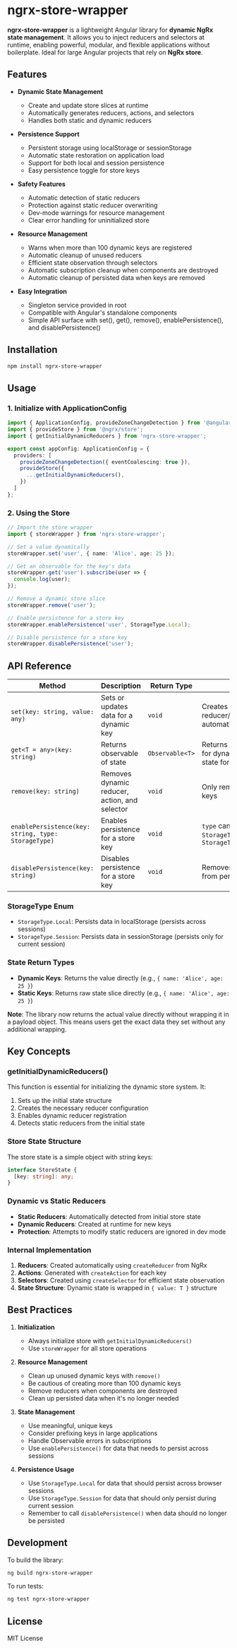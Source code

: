 # ngrx-store-wrapper

**ngrx-store-wrapper** is a lightweight Angular library for **dynamic NgRx state management**. It allows you to inject reducers and selectors at runtime, enabling powerful, modular, and flexible applications without boilerplate. Ideal for large Angular projects that rely on **NgRx store**.

## Features

- **Dynamic State Management**
  - Create and update store slices at runtime
  - Automatically generates reducers, actions, and selectors
  - Handles both static and dynamic reducers

- **Persistence Support**
  - Persistent storage using localStorage or sessionStorage
  - Automatic state restoration on application load
  - Support for both local and session persistence
  - Easy persistence toggle for store keys

- **Safety Features**
  - Automatic detection of static reducers
  - Protection against static reducer overwriting
  - Dev-mode warnings for resource management
  - Clear error handling for uninitialized store

- **Resource Management**
  - Warns when more than 100 dynamic keys are registered
  - Automatic cleanup of unused reducers
  - Efficient state observation through selectors
  - Automatic subscription cleanup when components are destroyed
  - Automatic cleanup of persisted data when keys are removed

- **Easy Integration**
  - Singleton service provided in root
  - Compatible with Angular's standalone components
  - Simple API surface with set(), get(), remove(), enablePersistence(), and disablePersistence()

## Installation

```bash
npm install ngrx-store-wrapper
```

## Usage

### 1. Initialize with ApplicationConfig

```typescript
import { ApplicationConfig, provideZoneChangeDetection } from '@angular/core';
import { provideStore } from '@ngrx/store';
import { getInitialDynamicReducers } from 'ngrx-store-wrapper';

export const appConfig: ApplicationConfig = {
  providers: [
    provideZoneChangeDetection({ eventCoalescing: true }),
    provideStore({
      ...getInitialDynamicReducers(), 
    })
  ]
};
```

### 2. Using the Store

```typescript
// Import the store wrapper
import { storeWrapper } from 'ngrx-store-wrapper';

// Set a value dynamically
storeWrapper.set('user', { name: 'Alice', age: 25 });

// Get an observable for the key's data
storeWrapper.get('user').subscribe(user => {
  console.log(user);
});

// Remove a dynamic store slice
storeWrapper.remove('user');

// Enable persistence for a store key
storeWrapper.enablePersistence('user', StorageType.Local);

// Disable persistence for a store key
storeWrapper.disablePersistence('user');
```

## API Reference

| Method | Description | Return Type | Notes |
| --- | --- | --- | --- |
| `set(key: string, value: any)` | Sets or updates data for a dynamic key | `void` | Creates reducer/action/selector automatically |
| `get<T = any>(key: string)` | Returns observable of state | `Observable<T>` | Returns `{ value: T }` for dynamic keys, raw state for static keys |
| `remove(key: string)` | Removes dynamic reducer, action, and selector | `void` | Only removes dynamic keys |
| `enablePersistence(key: string, type: StorageType)` | Enables persistence for a store key | `void` | `type` can be `StorageType.Local` or `StorageType.Session` |
| `disablePersistence(key: string)` | Disables persistence for a store key | `void` | Removes stored data from persistence |

### StorageType Enum
- `StorageType.Local`: Persists data in localStorage (persists across sessions)
- `StorageType.Session`: Persists data in sessionStorage (persists only for current session)

### State Return Types
- **Dynamic Keys**: Returns the value directly (e.g., `{ name: 'Alice', age: 25 }`)
- **Static Keys**: Returns raw state slice directly (e.g., `{ name: 'Alice', age: 25 }`)

**Note**: The library now returns the actual value directly without wrapping it in a payload object. This means users get the exact data they set without any additional wrapping.

## Key Concepts

### getInitialDynamicReducers()
This function is essential for initializing the dynamic store system. It:
1. Sets up the initial state structure
2. Creates the necessary reducer configuration
3. Enables dynamic reducer registration
4. Detects static reducers from the initial state

### Store State Structure
The store state is a simple object with string keys:

```typescript
interface StoreState {
  [key: string]: any;
}
```

### Dynamic vs Static Reducers
- **Static Reducers**: Automatically detected from initial store state
- **Dynamic Reducers**: Created at runtime for new keys
- **Protection**: Attempts to modify static reducers are ignored in dev mode

### Internal Implementation

1. **Reducers**: Created automatically using `createReducer` from NgRx
2. **Actions**: Generated with `createAction` for each key
3. **Selectors**: Created using `createSelector` for efficient state observation
4. **State Structure**: Dynamic state is wrapped in `{ value: T }` structure

## Best Practices

1. **Initialization**
   - Always initialize store with `getInitialDynamicReducers()`
   - Use `storeWrapper` for all store operations

2. **Resource Management**
   - Clean up unused dynamic keys with `remove()`
   - Be cautious of creating more than 100 dynamic keys
   - Remove reducers when components are destroyed
   - Clean up persisted data when it's no longer needed

3. **State Management**
   - Use meaningful, unique keys
   - Consider prefixing keys in large applications
   - Handle Observable errors in subscriptions
   - Use `enablePersistence()` for data that needs to persist across sessions

4. **Persistence Usage**
   - Use `StorageType.Local` for data that should persist across browser sessions
   - Use `StorageType.Session` for data that should only persist during current session
   - Remember to call `disablePersistence()` when data should no longer be persisted

## Development

To build the library:

```bash
ng build ngrx-store-wrapper
```

To run tests:

```bash
ng test ngrx-store-wrapper
```

## License

MIT License